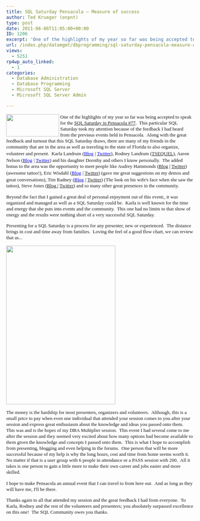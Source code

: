 ```yaml
---
title: SQL Saturday Pensacola – Measure of success
author: Ted Krueger (onpnt)
type: post
date: 2011-06-06T11:05:00+00:00
ID: 1206
excerpt: 'One of the highlights of my year so far was being accepted to speak for the SQL Saturday in Pensacola #77.  This particular SQL Saturday took my attention because of the feedback I had heard from the previous events held in Pensacola.  Along with the gr&hellip;'
url: /index.php/datamgmt/dbprogramming/sql-saturday-pensacola-measure-of/
views:
  - 5251
rp4wp_auto_linked:
  - 1
categories:
  - Database Administration
  - Database Programming
  - Microsoft SQL Server
  - Microsoft SQL Server Admin

---
```

<div class="image_block">
  <a href="/media/blogs/DataMgmt/-59.png?mtime=1307365168"><img src="https://lessthandot.z19.web.core.windows.net/wp-content/uploads/blogs/DataMgmt/-59.png?mtime=1307365168" alt="" width="142" height="60" align="left" /></a>
</div>

<span style="font-family: Calibri; font-size: small;">One of the highlights of my year so far was being accepted to speak for the </span>[<span style="font-family: Calibri; font-size: small;">SQL Saturday in Pensacola #77</span>][1]<span style="font-family: Calibri; font-size: small;">.<span style="mso-spacerun: yes;">  </span>This particular SQL Saturday took my attention because of the feedback I had heard from the previous events held in Pensacola.<span style="mso-spacerun: yes;">  </span>Along with the great feedback and turnout that this SQL Saturday draws, there are many of my friends in the community that are in the area as well as traveling to the state of Florida to also organize, volunteer and present.<span style="mso-spacerun: yes;">  </span>Karla Landrum (</span>[<span style="font-family: Calibri; color: #0000ff; font-size: small;">Blog</span>][2] <span style="font-family: Calibri; font-size: small;">| </span>[<span style="font-family: Calibri; color: #0000ff; font-size: small;">Twitter</span>][3]<span style="font-family: Calibri; font-size: small;">), Rodney Landrum (</span>[<span style="font-family: Calibri; font-size: small;">TSEQUEL</span>][4]<span style="font-family: Calibri; font-size: small;">), Aaron Nelson (</span>[<span style="font-family: Calibri; color: #0000ff; font-size: small;">Blog</span>][5] <span style="font-family: Calibri; font-size: small;">| </span>[<span style="font-family: Calibri; color: #0000ff; font-size: small;">Twitter</span>][6]<span style="font-family: Calibri; font-size: small;">) and his daughter Dorothy and others I know personally.<span style="mso-spacerun: yes;">  </span>The added bonus to the area was the opportunity to meet people like Audrey Hammonds (<a href="http://www.datachix.com">Blog</a> | <a href="http://twitter.com/#!/Datachix2">Twitter</a>) (awesome tattoo!), Eric Wisdahl (</span>[<span style="font-family: Calibri; color: #0000ff; font-size: small;">Blog</span>][7] <span style="font-family: Calibri; font-size: small;">| </span>[<span style="font-family: Calibri; font-size: small;">Twitter</span>][8]<span style="font-family: Calibri; font-size: small;">) (gave me great suggestions on my demos and great conversations), Tim Radney (</span>[<span style="font-family: Calibri; color: #0000ff; font-size: small;">Blog</span>][9] <span style="font-family: Calibri; font-size: small;">| </span>[<span style="font-family: Calibri; font-size: small;">Twitter</span>][10]<span style="font-size: small;"><span style="font-family: Calibri;">) (The look on his wife's face when she saw the tattoo), Steve Jones (<a href="http://voiceofthedba.com">Blog </a>| <a href="http://twitter.com/#!/way0utwest">Twitter</a>) and so many other great presences in the community.</span></span>

<p class="MsoNormal" style="margin: 0in 0in 10pt;">
  <span style="font-size: small;"><span style="font-family: Calibri;">Beyond the fact that I gained a great deal of personal enjoyment out of this event;, it was organized and managed as well as a SQL Saturday could be.<span style="mso-spacerun: yes;">  </span>Karla is well known for the time and energy that she puts into events and the community.<span style="mso-spacerun: yes;">  </span>This one had no limits to that show of energy and the results were nothing short of a very successful SQL Saturday.</span></span>
</p>

<p class="MsoNormal" style="margin: 0in 0in 10pt;">
  <span style="font-size: small;"><span style="font-family: Calibri;">Presenting for a SQL Saturday is a process for any presenter, new or experienced.<span style="mso-spacerun: yes;">  </span>The distance brings in cost and time away from families.<span style="mso-spacerun: yes;">  </span>Loving the feel of a good flow chart, we can review that as...</span></span>
</p>

<p class="MsoNormal" style="margin: 0in 0in 10pt;">
  <span style="font-size: small;"></p> 
  
  <div class="image_block">
    <a href="/media/blogs/DataMgmt/-60.png?mtime=1307365168"><img src="https://lessthandot.z19.web.core.windows.net/wp-content/uploads/blogs/DataMgmt/-60.png?mtime=1307365168" alt="" width="293" height="425" /></a>
  </div>
  
  <p>
    </span>
  </p>
  
  <p class="MsoNormal" style="margin: 0in 0in 10pt;">
    <span style="font-size: small;"><span style="font-family: Calibri;">The money is the hardship for most presenters, organizers and volunteers.<span style="mso-spacerun: yes;">  </span>Although, this is a small price to pay when even one individual that attended your session comes to you after your session and express great enthusiasm about the knowledge and ideas you passed onto them.<span style="mso-spacerun: yes;">  </span>This was and is the hopes of my DBA Multiplier session.<span style="mso-spacerun: yes;">  </span>This event I had several come to me after the session and they seemed very excited about how many options had become available to them given the knowledge and concepts I passed onto them.<span style="mso-spacerun: yes;">  </span>This is what I hope to accomplish from presenting, blogging and even helping in the forums.<span style="mso-spacerun: yes;">  </span>One person that will be more successful because of my help is why the long hours, cost and time from home seems worth it.<span style="mso-spacerun: yes;">  </span>No matter if that is a user group with 6 people in attendance or a PASS session with 200.<span style="mso-spacerun: yes;">  </span>All it takes is one person to gain a little more to make their own career and jobs easier and more skilled. </span></span>
  </p>
  
  <p class="MsoNormal" style="margin: 0in 0in 10pt;">
    <span style="font-size: small;"><span style="font-family: Calibri;">I hope to make Pensacola an annual event that I can travel to from here out.<span style="mso-spacerun: yes;">  </span>And as long as they will have me, I'll be there.</span></span>
  </p>
  
  <p class="MsoNormal" style="margin: 0in 0in 10pt;">
    <span style="font-size: small;"><span style="font-family: Calibri;">Thanks again to all that attended my session and the great feedback I had from everyone.<span style="mso-spacerun: yes;">  </span>To Karla, Rodney and the rest of the volunteers and presenters; you absolutely surpassed excellence on this one!<span style="mso-spacerun: yes;">  </span>The SQL Community owes you thanks.</span></span>
  </p>
  
  <p class="MsoNormal" style="margin: 0in 0in 10pt;">
    <span style="font-size: small;"><span style="font-family: Calibri;"> </span></span>
  </p>

 [1]: http://www.sqlsaturday.com/77/eventhome.aspx
 [2]: http://karlalandrum.wordpress.com/
 [3]: http://twitter.com/#!/karlakay22
 [4]: http://twitter.com/#!/SQLBeat
 [5]: http://sqlvariant.com/wordpress/
 [6]: http://twitter.com/#!/SQLVariant
 [7]: http://ericwisdahl.wordpress.com/
 [8]: http://twitter.com/#!/EricWisdahl
 [9]: http://www.timradney.com/
 [10]: http://twitter.com/#!/tradney
